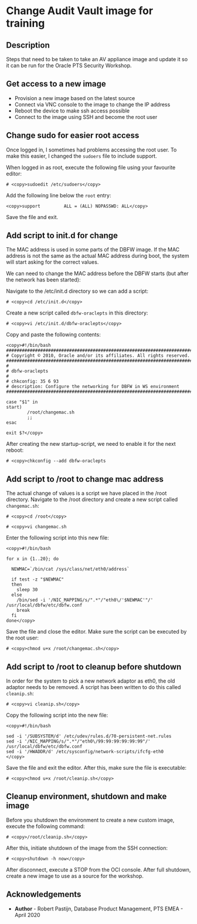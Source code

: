 # Change Audit Vault image for training #


## Description ##

Steps that need to be taken to take an AV appliance image and update it so it can be run for the Oracle PTS Security Workshop.

## Get access to a new image ##

- Provision a new image based on the latest source
- Connect via VNC console to the image to change the IP address
- Reboot the device to make ssh access possible
- Connect to the image using SSH and become the root user

## Change sudo for easier root access ##

Once logged in, I sometimes had problems accessing the root user. To make this easier, I changed the `sudoers` file to include support.

When logged in as root, execute the following file using your favourite editor:

````
# <copy>sudoedit /etc/sudoers</copy>
````

Add the following line below the `root` entry:

````
<copy>support         ALL = (ALL) NOPASSWD: ALL</copy>
````

Save the file and exit.

## Add script to init.d for change ##

The MAC address is used in some parts of the DBFW image. If the MAC address is not the same as the actual MAC address during boot, the system will start asking for the correct values.

We can need to change the MAC address before the DBFW starts (but after the network has been started):

Navigate to the /etc/init.d directory so we can add a script:

````
# <copy>cd /etc/init.d</copy>
````

Create a new script called `dbfw-oraclepts` in this directory:

````
# <copy>vi /etc/init.d/dbfw-oraclepts</copy>
````

Copy and paste the following contents:

````
<copy>#!/bin/bash
#############################################################################
# Copyright © 2010, Oracle and/or its affiliates. All rights reserved.
#############################################################################
#
# dbfw-oraclepts
#
# chkconfig: 35 6 93
# description: Configure the networking for DBFW in WS environment
#############################################################################

case "$1" in
start)
        /root/changemac.sh
        ;;
esac

exit $?</copy>
````

After creating the new startup-script, we need to enable it for the next reboot:

````
# <copy>chkconfig --add dbfw-oraclepts
````
## Add script to /root to change mac address ##

The actual change of values is a script we have placed in the /root directory. Navigate to the /root directory and create a new script called `changemac.sh`:

````
# <copy>cd /root</copy>
````

````
# <copy>vi changemac.sh
````

Enter the following script into this new file:

````
<copy>#!/bin/bash

for x in {1..20}; do

  NEWMAC=`/bin/cat /sys/class/net/eth0/address`

  if test -z "$NEWMAC"
  then
    sleep 30
  else
    /bin/sed -i '/NIC_MAPPING/s/".*"/"eth0\/'$NEWMAC'"/' /usr/local/dbfw/etc/dbfw.conf
    break
  fi
done</copy>
````

Save the file and close the editor. Make sure the script can be executed by the root user:

````
# <copy>chmod u+x /root/changemac.sh</copy>
````

## Add script to /root to cleanup before shutdown ##

In order for the system to pick a new network adaptor as eth0, the old adaptor needs to be removed. A script has been written to do this called `cleanip.sh`:

````
# <copy>vi cleanip.sh</copy>
````

Copy the following script into the new file:

````
<copy>#!/bin/bash

sed -i '/SUBSYSTEM/d' /etc/udev/rules.d/70-persistent-net.rules
sed -i '/NIC_MAPPING/s/".*"/"eth0\/99:99:99:99:99:99"/' /usr/local/dbfw/etc/dbfw.conf
sed -i '/HWADDR/d' /etc/sysconfig/network-scripts/ifcfg-eth0
</copy>
````

Save the file and exit the editor. After this, make sure the file is executable:

````
# <copy>chmod u+x /root/cleanip.sh</copy>
````

## Cleanup environment, shutdown and make image ##

Before you shutdown the environment to create a new custom image, execute the following command:

````
# <copy>/root/cleanip.sh</copy>
````

After this, initiate shutdown of the image from the SSH connection:

````
# <copy>shutdown -h now</copy>
````

After disconnect, execute a STOP from the OCI console. After full shutdown, create a new image to use as a source for the workshop.

## Acknowledgements ##

- **Author** - Robert Pastijn, Database Product Management, PTS EMEA - April 2020

